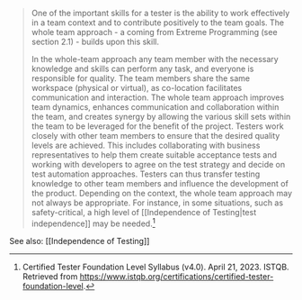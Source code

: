 > One of the important skills for a tester is the ability to work effectively in a team context and to contribute positively to the team goals. The whole team approach - a coming from Extreme Programming (see section 2.1) - builds upon this skill.
>
> In the whole-team approach any team member with the necessary knowledge and skills can perform any task, and everyone is responsible for quality. The team members share the same workspace (physical or virtual), as co-location facilitates communication and interaction. The whole team approach improves team dynamics, enhances communication and collaboration within the team, and creates synergy by allowing the various skill sets within the team to be leveraged for the benefit of the project. Testers work closely with other team members to ensure that the desired quality levels are achieved. This includes collaborating with business representatives to help them create suitable acceptance tests and working with developers to agree on the test strategy and decide on test automation approaches. Testers can thus transfer testing knowledge to other team members and influence the development of the product. Depending on the context, the whole team approach may not always be appropriate. For instance, in some situations, such as safety-critical, a high level of [[Independence of Testing|test independence]] may be needed.[^1]

See also: [[Independence of Testing]]

[^1]: Certified Tester Foundation Level Syllabus (v4.0). April 21, 2023. ISTQB. Retrieved from https://www.istqb.org/certifications/certified-tester-foundation-level.